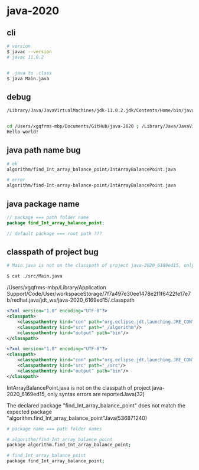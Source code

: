 # java-2020

## cli

```sh
# version
$ javac --version
# javac 11.0.2


# .java to .class
$ java Main.java

```

## debug

```sh
/Library/Java/JavaVirtualMachines/jdk-11.0.2.jdk/Contents/Home/bin/java -agentlib:jdwp=transport=dt_socket,server=n,suspend=y,address=localhost:62512 -Dfile.encoding=UTF-8 -cp "/Users/xgqfrms-mbp/Library/Application Support/Code/User/workspaceStorage/7f7a497e30ee1478e2f1f6422fe17e7b/redhat.java/jdt_ws/java-2020_6169ed15/bin" Main


cd /Users/xgqfrms-mbp/Documents/GitHub/java-2020 ; /Library/Java/JavaVirtualMachines/jdk-11.0.2.jdk/Contents/Home/bin/java -agentlib:jdwp=transport=dt_socket,server=n,suspend=y,address=localhost:62623 -Dfile.encoding=UTF-8 -cp "/Users/xgqfrms-mbp/Library/Application Support/Code/User/workspaceStorage/7f7a497e30ee1478e2f1f6422fe17e7b/redhat.java/jdt_ws/java-2020_6169ed15/bin" Main
Hello world!

```


## java path name bug

```sh
# ok
algorithm/find_Int_array_balance_point/IntArrayBalancePoint.java

# error
algorithm/find-Int-array-balance-point/IntArrayBalancePoint.java

```


## java package name


```java
// package === path folder name
package find_Int_array_balance_point;

```

```java
// default package === root path ???

```

## classpath of project bug

```sh
# Main.java is not on the classpath of project java-2020_6169ed15, only syntax errors are reportedJava

$ cat ./src/Main.java

```


/Users/xgqfrms-mbp/Library/Application Support/Code/User/workspaceStorage/7f7a497e30ee1478e2f1f6422fe17e7b/redhat.java/jdt_ws/java-2020_6169ed15/.classpath

```xml
<?xml version="1.0" encoding="UTF-8"?>
<classpath>
	<classpathentry kind="con" path="org.eclipse.jdt.launching.JRE_CONTAINER"/>
	<classpathentry kind="src" path="_/algorithm"/>
	<classpathentry kind="output" path="bin"/>
</classpath>

```

```xml
<?xml version="1.0" encoding="UTF-8"?>
<classpath>
	<classpathentry kind="con" path="org.eclipse.jdt.launching.JRE_CONTAINER"/>
	<classpathentry kind="src" path="_/src"/>
	<classpathentry kind="output" path="bin"/>
</classpath>

```

IntArrayBalancePoint.java is not on the classpath of project java-2020_6169ed15, only syntax errors are reportedJava(32)


The declared package "find_Int_array_balance_point" does not match the expected package "algorithm.find_Int_array_balance_point"Java(536871240)

```sh
# package name === path folder names

# algorithm/find_Int_array_balance_point
package algorithm.find_Int_array_balance_point;

# find_Int_array_balance_point
package find_Int_array_balance_point;

```
